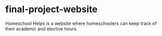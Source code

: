 final-project-website
=====================

Homeschool Helps is a website where homeschoolers can keep track of their academic and elective hours.
